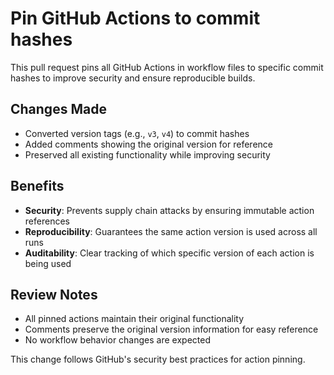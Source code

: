 # Pin GitHub Actions to commit hashes

This pull request pins all GitHub Actions in workflow files to specific commit hashes to improve security and ensure reproducible builds.

## Changes Made

- Converted version tags (e.g., `v3`, `v4`) to commit hashes
- Added comments showing the original version for reference
- Preserved all existing functionality while improving security

## Benefits

- **Security**: Prevents supply chain attacks by ensuring immutable action references
- **Reproducibility**: Guarantees the same action version is used across all runs
- **Auditability**: Clear tracking of which specific version of each action is being used

## Review Notes

- All pinned actions maintain their original functionality
- Comments preserve the original version information for easy reference
- No workflow behavior changes are expected

This change follows GitHub's security best practices for action pinning.
